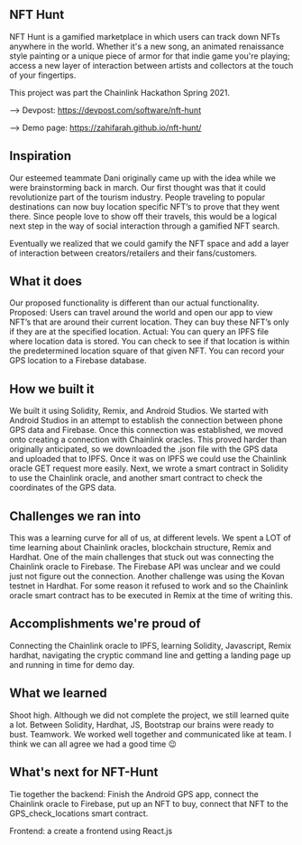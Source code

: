 ## NFT Hunt
NFT Hunt is a gamified marketplace in which users can track down NFTs anywhere in the world.
Whether it's a new song, an animated renaissance style painting or a unique piece of armor for that indie game you're playing; access a new layer of
interaction between artists and collectors at the touch of your fingertips.

This project was part the Chainlink Hackathon Spring 2021.

--> Devpost: https://devpost.com/software/nft-hunt

--> Demo page: https://zahifarah.github.io/nft-hunt/


## Inspiration
Our esteemed teammate Dani originally came up with the idea while we were brainstorming back in march. Our first thought was that it could revolutionize part of the tourism industry. People traveling to popular destinations can now buy location specific NFT’s to prove that they went there. Since people love to show off their travels, this would be a logical next step in the way of social interaction through a gamified NFT search.

Eventually we realized that we could gamify the NFT space and add a layer of interaction between creators/retailers and their fans/customers.

## What it does
Our proposed functionality is different than our actual functionality. 
Proposed: Users can travel around the world and open our app to view NFT’s that are around their current location. They can buy these NFT’s only if they are at the specified location. 
Actual: You can query an IPFS file where location data is stored. You can check to see if that location is within the predetermined location square of that given NFT. You can record your GPS location to a Firebase database.

## How we built it
We built it using Solidity, Remix, and Android Studios. We started with Android Studios in an attempt to establish the connection between phone GPS data and Firebase. Once this connection was established, we moved onto creating a connection with Chainlink oracles. This proved harder than originally anticipated, so we downloaded the .json file with the GPS data and uploaded that to IPFS. Once it was on IPFS we could use the Chainlink oracle GET request more easily. Next, we wrote a smart contract in Solidity to use the Chainlink oracle, and another smart contract to check the coordinates of the GPS data.

## Challenges we ran into
This was a learning curve for all of us, at different levels. We spent a LOT of time learning about Chainlink oracles, blockchain structure, Remix and Hardhat. One of the main challenges that stuck out was connecting the Chainlink oracle to Firebase. The Firebase API was unclear and we could just not figure out the connection. Another challenge was using the Kovan testnet in Hardhat. For some reason it refused to work and so the Chainlink oracle smart contract has to be executed in Remix at the time of writing this.

## Accomplishments we're proud of
Connecting the Chainlink oracle to IPFS, learning Solidity, Javascript, Remix hardhat, navigating the cryptic command line and getting a landing page up and running in time for demo day.

## What we learned
Shoot high. Although we did not complete the project, we still learned quite a lot. Between Solidity, Hardhat, JS, Bootstrap our brains were ready to bust. Teamwork. We worked well together and communicated like at team. I think we can all agree we had a good time 😉

## What's next for NFT-Hunt
Tie together the backend: Finish the Android GPS app, connect the Chainlink oracle to Firebase, put up an NFT to buy, connect that NFT to the GPS_check_locations smart contract. 

Frontend: a create a frontend using React.js


